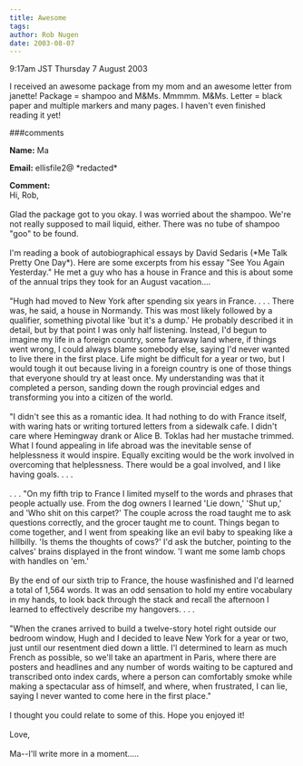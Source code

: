 ```yaml
---
title: Awesome
tags: 
author: Rob Nugen
date: 2003-08-07
---
```


<p class=date>9:17am JST Thursday 7 August 2003</p>

<p>I received an awesome package from my mom and an awesome letter
from janette!  Package = shampoo and M&Ms.  Mmmmm. M&Ms.  Letter =
black paper and multiple markers and many pages.  I haven't even
finished reading it yet!</p>

###comments

<p><b>Name:</b> Ma

<p><b>Email:</b> ellisfile2@ *redacted*

<p><b>Comment:</b>
<br>Hi, Rob,<br>
<br>
Glad the package got to you okay. I was worried about the shampoo. We're not really supposed to mail liquid, either. There was no tube of shampoo "goo" to be found.<br>
<br>
I'm reading a book of autobiographical essays by David Sedaris (*Me Talk Pretty One Day*). Here are some excerpts from his essay "See You Again Yesterday." He met a guy who has a house in France and this is about some of the annual trips they took for an August vacation....<br>
<br>
"Hugh had moved to New York after spending six years in France. . . . There was, he said, a house in Normandy.  This was most likely followed by a qualifier, something pivotal like 'but it's a dump.' He probably described it in detail, but by that point I was only half listening.  Instead, I'd begun to imagine my life in a foreign country, some faraway land where, if things went wrong, I could always blame somebody else, saying I'd never wanted to live there in the first place.  Life might be difficult for a year or two, but I would tough it out because living in a foreign country is one of those things that everyone should try at least once.  My understanding was that it completed a person, sanding down the rough provincial edges and transforming you into a citizen of the world.<br>
<br>
"I didn't see this as a romantic idea.  It had nothing to do with France itself, with waring hats or writing tortured letters from a sidewalk cafe. I didn't care where Hemingway drank or Alice B. Toklas had her mustache trimmed. What I found appealing in life abroad was the inevitable sense of helplessness it would inspire.  Equally exciting would be the work involved in overcoming that helplessness. There would be a goal involved, and I like having goals. . . .<br>
<br>
. . . "On my fifth trip to France I limited myself to the words and phrases that people actually use.  From the dog owners I learned 'Lie down,' 'Shut up,' and 'Who shit on this carpet?' The couple across the road taught me to ask questions correctly, and the grocer taught me to count. Things began to come together, and I went from speaking like an evil baby to speaking like a hillbilly. 'Is thems the thoughts of cows?' I'd ask the butcher, pointing to the calves' brains displayed in the front window. 'I want me some lamb chops with handles on 'em.'<br>
<br>
By the end of our sixth trip to France, the house wasfinished and I'd learned a total of 1,564 words. It was an odd sensation to hold my entire vocabulary in my hands, to look back through the stack and recall the afternoon I learned to effectively describe my hangovers. . . .<br>
<br>
"When the cranes arrived to build a twelve-story hotel right outside our bedroom window, Hugh and I decided to leave New York for a year or two, just until our resentment died down a little. I'l determined to learn as much French as possible, so we'll take an apartment in Paris, where there are posters and headlines and any number of words waiting to be captured and transcribed onto index cards, where a person can comfortably smoke while making a spectacular ass of himself, and where, when frustrated, I can lie, saying I never wanted to come here in the first place."<br>
<br>
I thought you could relate to some of this. Hope you enjoyed it!<br>
<br>
Love,<br>
<br>
Ma--I'll write more in a moment.....

